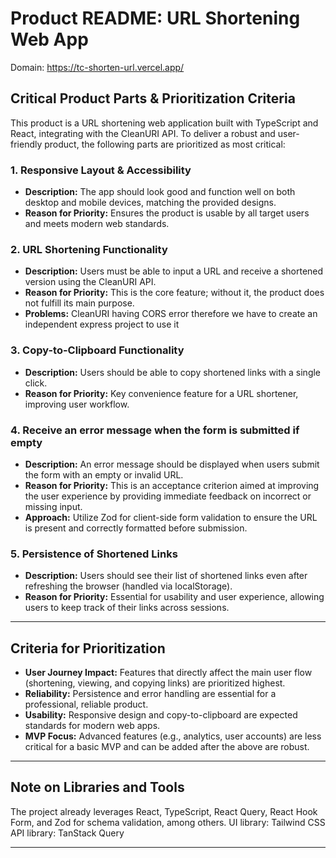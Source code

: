 # Product README: URL Shortening Web App
Domain: https://tc-shorten-url.vercel.app/

## Critical Product Parts & Prioritization Criteria

This product is a URL shortening web application built with TypeScript and React, integrating with the CleanURI API. To deliver a robust and user-friendly product, the following parts are prioritized as most critical:

### 1. Responsive Layout & Accessibility

- **Description:** The app should look good and function well on both desktop and mobile devices, matching the provided designs.
- **Reason for Priority:** Ensures the product is usable by all target users and meets modern web standards.

### 2. URL Shortening Functionality

- **Description:** Users must be able to input a URL and receive a shortened version using the CleanURI API.
- **Reason for Priority:** This is the core feature; without it, the product does not fulfill its main purpose.
- **Problems:** CleanURI having CORS error therefore we have to create an independent express project to use it

### 3. Copy-to-Clipboard Functionality

- **Description:** Users should be able to copy shortened links with a single click.
- **Reason for Priority:** Key convenience feature for a URL shortener, improving user workflow.

### 4. Receive an error message when the form is submitted if empty

- **Description:** An error message should be displayed when users submit the form with an empty or invalid URL.
- **Reason for Priority:** This is an acceptance criterion aimed at improving the user experience by providing immediate feedback on incorrect or missing input.
- **Approach:** Utilize Zod for client-side form validation to ensure the URL is present and correctly formatted before submission.

### 5. Persistence of Shortened Links

- **Description:** Users should see their list of shortened links even after refreshing the browser (handled via localStorage).
- **Reason for Priority:** Essential for usability and user experience, allowing users to keep track of their links across sessions.

---

## Criteria for Prioritization

- **User Journey Impact:** Features that directly affect the main user flow (shortening, viewing, and copying links) are prioritized highest.
- **Reliability:** Persistence and error handling are essential for a professional, reliable product.
- **Usability:** Responsive design and copy-to-clipboard are expected standards for modern web apps.
- **MVP Focus:** Advanced features (e.g., analytics, user accounts) are less critical for a basic MVP and can be added after the above are robust.

---

## Note on Libraries and Tools

The project already leverages React, TypeScript, React Query, React Hook Form, and Zod for schema validation, among others.
UI library: Tailwind CSS
API library: TanStack Query

---
